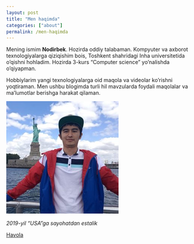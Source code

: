 ```yaml
---
layout: post
title: "Men haqimda"
categories: ["about"]
permalink: /men-haqimda
---
```


Mening ismim **Nodirbek**. Hozirda oddiy talabaman. Kompyuter va axborot texnologiyalarga qiziqishim bois, Toshkent shahridagi Inha universitetida o’qishni hohladim. Hozirda 3-kurs “Computer science” yo’nalishda o’qiyapman.

Hobbiylarim yangi texnologiyalarga oid maqola va videolar ko’rishni yoqtiraman. Men ushbu blogimda turli hil mavzularda foydali maqolalar va ma’lumotlar berishga harakat qilaman.

![2019-yil “USA”ga sayohatdan estalik](/assets/2019-10-25-men-haqimda/usa-2019.jpg)

*2019-yil “USA”ga sayohatdan estalik*

[Havola](https://nodirbek.uz/2019/10/men-haqimda/)
